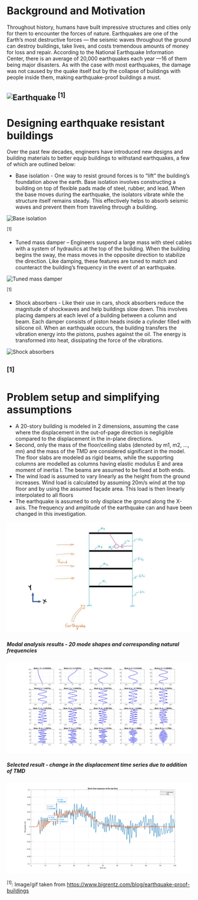 # Background and Motivation
Throughout history, humans have built impressive structures and cities only for them to encounter the forces of nature. Earthquakes are one of the Earth’s most destructive forces — the seismic waves throughout the ground can destroy buildings, take lives, and costs tremendous amounts of money for loss and repair.
According to the National Earthquake Information Center, there is an average of 20,000 earthquakes each year —16 of them being major disasters. As with the case with most earthquakes, the damage was not caused by the quake itself but by the collapse of buildings with people inside them, making earthquake-proof buildings a must.

![Earthquake](https://s3-us-west-1.amazonaws.com/acropolis-wp-content-uploads/2019/02/impact-of-earthquakes-v2.gif)
<sup>[1]</sup>
---
# Designing earthquake resistant buildings
Over the past few decades, engineers have introduced new designs and building materials to better equip buildings to withstand earthquakes, a few of which are outlined below:
- Base isolation - One way to resist ground forces is to “lift” the building’s foundation above the earth. Base isolation involves constructing a building on top of flexible pads made of steel, rubber, and lead. When the base moves during the earthquake, the isolators vibrate while the structure itself remains steady. This effectively helps to absorb seismic waves and prevent them from traveling through a building.

![Base isolation](https://s3-us-west-1.amazonaws.com/acropolis-wp-content-uploads/2019/02/flexible-foundation-1.gif)

<sup>[1]</sup>
- Tuned mass damper – Engineers suspend a large mass with steel cables with a system of hydraulics at the top of the building. When the building begins the sway, the mass moves in the opposite direction to stabilize the direction. Like damping, these features are tuned to match and counteract the building’s frequency in the event of an earthquake.

![Tuned mass damper](https://s3-us-west-1.amazonaws.com/acropolis-wp-content-uploads/2019/02/pendulum.gif)

<sup>[1]</sup>
- Shock absorbers - Like their use in cars, shock absorbers reduce the magnitude of shockwaves and help buildings slow down. This involves placing dampers at each level of a building between a column and beam. Each damper consists of piston heads inside a cylinder filled with silicone oil. When an earthquake occurs, the building transfers the vibration energy into the pistons, pushes against the oil. The energy is transformed into heat, dissipating the force of the vibrations.

![Shock absorbers](https://s3-us-west-1.amazonaws.com/acropolis-wp-content-uploads/2019/02/vibration-control-v3.gif)

<sup>[1]</sup>
---
# Problem setup and simplifying assumptions
- A 20-story building is modeled in 2 dimensions, assuming the case where the displacement in the out-of-page direction is negligible compared to the displacement in the in-plane directions. 
- Second, only the mass of the floor/ceiling slabs (denoted by m1, m2, …, mn) and the mass of the TMD are considered significant in the model. The floor slabs are modeled as rigid beams, while the supporting columns are modelled as columns having elastic modulus E and area moment of inertia I. The beams are assumed to be fixed at both ends. 
- The wind load is assumed to vary linearly as the height from the ground increases. Wind load is calculated by assuming 20m/s wind at the top floor and by using the assumed façade area. This load is then linearly interpolated to all floors
- The earthquake is assumed to only displace the ground along the X-axis. The frequency and amplitude of the earthquake can and have been changed in this investigation.

![Simplified problem setup](https://github.com/kavanshah1197/tuned_mass_damper/blob/master/Simplified_rep_building.jpg?raw=true)

##### Modal analysis results - 20 mode shapes and corresponding natural frequencies

![Modal analysis results](https://github.com/kavanshah1197/tuned_mass_damper/blob/master/Mode%20shapes%201%20to%2020%20with%20frequency.jpg?raw=true)


##### Selected result - change in the displacement time series due to addition of TMD
![Short time response of top floor for TMD only](https://github.com/kavanshah1197/tuned_mass_damper/blob/master/Short%20time%20resp%20with%20tmd.jpg?raw=true)


<sup>[1]</sup>: Image/gif taken from https://www.bigrentz.com/blog/earthquake-proof-buildings
